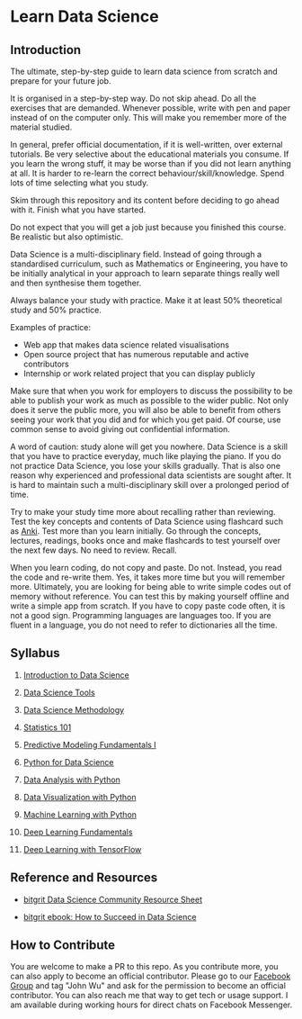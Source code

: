 # Learn Data Science

## Introduction

The ultimate, step-by-step guide to learn data science from scratch and prepare for your future job.

It is organised in a step-by-step way. Do not skip ahead. Do all the exercises that are demanded. Whenever possible, write with pen and paper instead of on the computer only. This will make you remember more of the material studied.

In general, prefer official documentation, if it is well-written, over external tutorials. Be very selective about the educational materials you consume. If you learn the wrong stuff, it may be worse than if you did not learn anything at all. It is harder to re-learn the correct behaviour/skill/knowledge. Spend lots of time selecting what you study. 

Skim through this repository and its content before deciding to go ahead with it. Finish what you have started. 

Do not expect that you will get a job just because you finished this course. Be realistic but also optimistic. 

Data Science is a multi-disciplinary field. Instead of going through a standardised curriculum, such as Mathematics or Engineering, you have to be initially analytical in your approach to learn separate things really well and then synthesise them together. 

Always balance your study with practice. Make it at least 50% theoretical study and 50% practice.

Examples of practice: 

- Web app that makes data science related visualisations
- Open source project that has numerous reputable and active contributors
- Internship or work related project that you can display publicly

Make sure that when you work for employers to discuss the possibility to be able to publish your work as much as possible to the wider public. Not only does it serve the public more, you will also be able to benefit from others seeing your work that you did and for which you get paid. Of course, use common sense to avoid giving out confidential information.

A word of caution: study alone will get you nowhere. Data Science is a skill that you have to practice everyday, much like playing the piano. If you do not practice Data Science, you lose your skills gradually. That is also one reason why experienced and professional data scientists are sought after. It is hard to maintain such a multi-disciplinary skill over a prolonged period of time. 

Try to make your study time more about recalling rather than reviewing. Test the key concepts and contents of Data Science using flashcard such as [Anki](https://apps.ankiweb.net). Test more than you learn initially. Go through the concepts, lectures, readings, books once and make flashcards to test yourself over the next few days. No need to review. Recall.

When you learn coding, do not copy and paste. Do not. Instead, you read the code and re-write them. Yes, it takes more time but you will remember more. Ultimately, you are looking for being able to write simple codes out of memory without reference. You can test this by making yourself offline and write a simple app from scratch. If you have to copy paste code often, it is not a good sign. Programming languages are languages too. If you are fluent in a language, you do not need to refer to dictionaries all the time. 

## Syllabus

1. [Introduction to Data Science](https://cognitiveclass.ai/courses/data-science-101)

2. [Data Science Tools](https://cognitiveclass.ai/courses/data-science-hands-open-source-tools-2)

3. [Data Science Methodology](https://cognitiveclass.ai/courses/data-science-methodology-2)

4. [Statistics 101](https://cognitiveclass.ai/courses/statistics-101)

5. [Predictive Modeling Fundamentals I](https://cognitiveclass.ai/courses/predictive-modeling-fundamentals)

6. [Python for Data Science](https://cognitiveclass.ai/courses/python-for-data-science)

7. [Data Analysis with Python](https://cognitiveclass.ai/courses/data-analysis-python)

8. [Data Visualization with Python](https://cognitiveclass.ai/courses/data-visualization-with-python)

9. [Machine Learning with Python](https://cognitiveclass.ai/courses/machine-learning-with-python)

10. [Deep Learning Fundamentals](https://cognitiveclass.ai/courses/introduction-deep-learning)

11. [Deep Learning with TensorFlow](https://cognitiveclass.ai/courses/deep-learning-tensorflow)

## Reference and Resources

- [bitgrit Data Science Community Resource Sheet](https://docs.google.com/spreadsheets/d/1fmedmbXKLtXsEtYUiGlFDbRMnQWakr7CsZuS1V_nEPA)

- [bitgrit ebook: How to Succeed in Data Science](https://docs.google.com/document/d/1fvxDOdCjPx0wS4aqSOME3NyATJGN7sASLeEyygIvcJA)

## How to Contribute

You are welcome to make a PR to this repo. As you contribute more, you can also apply to become an official contributor. Please go to our [Facebook Group](https://www.facebook.com/groups/datasciencebitgrit) and tag "John Wu" and ask for the permission to become an official contributor. You can also reach me that way to get tech or usage support. I am available during working hours for direct chats on Facebook Messenger.
